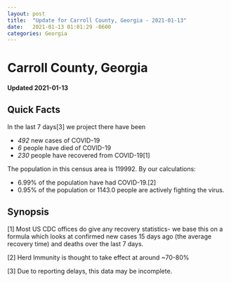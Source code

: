 ```yaml
---
layout: post
title:  "Update for Carroll County, Georgia - 2021-01-13"
date:   2021-01-13 01:01:29 -0600
categories: Georgia
---
```


# Carroll County, Georgia
#### Updated 2021-01-13

## Quick Facts

In the last 7 days[3] we project there have been
- *492* new cases of COVID-19
- *6* people have died of COVID-19
- *230* people have recovered from COVID-19[1]

The population in this census area is 119992. By our calculations:
- 6.99% of the population have had COVID-19.[2]
- 0.95% of the population or 1143.0 people are actively fighting the virus.

## Synopsis




[1] Most US CDC offices do give any recovery statistics- we base this on a formula which looks at confirmed new cases
15 days ago (the average recovery time) and deaths over the last 7 days.

[2] Herd Immunity is thought to take effect at around ~70-80%

[3] Due to reporting delays, this data may be incomplete.
 
    